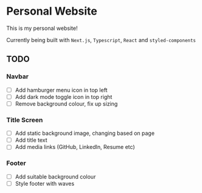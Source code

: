 # Personal Website

This is my personal website!

Currently being built with `Next.js`, `Typescript`, `React` and
`styled-components`

## TODO

### Navbar

- [ ] Add hamburger menu icon in top left
- [ ] Add dark mode toggle icon in top right
- [ ] Remove background colour, fix up sizing

### Title Screen

- [ ] Add static background image, changing based on page
- [ ] Add title text
- [ ] Add media links (GitHub, LinkedIn, Resume etc)

### Footer

- [ ] Add suitable background colour
- [ ] Style footer with waves
